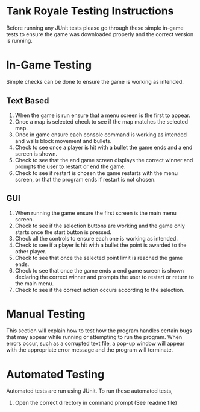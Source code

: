 # Tank Royale Testing Instructions
Before running any JUnit tests please go through these simple in-game tests to ensure the game was downloaded properly and the correct version is running. 

# In-Game Testing
Simple checks can be done to ensure the game is working as intended.

  ## Text Based
  1. When the game is run ensure that a menu screen is the first to appear.
  2. Once a map is selected check to see if the map matches the selected map.
  3. Once in game ensure each console command is working as intended and walls block movement and bullets.
  4. Check to see once a player is hit with a bullet the game ends and a end screen is shown.
  5. Check to see that the end game screen displays the correct winner and prompts the user to restart or end the game.
  6. Check to see if restart is chosen the game restarts with the menu screen, or that the program ends if restart is not chosen.
  
  ## GUI
  1. When running the game ensure the first screen is the main menu screen.
  2. Check to see if the selection buttons are working and the game only starts once the start button is pressed.
  3. Check all the controls to ensure each one is working as intended.
  4. Check to see if a player is hit with a bullet the point is awarded to the other player.
  5. Check to see that once the selected point limit is reached the game ends.
  6. Check to see that once the game ends a end game screen is shown declaring the correct winner and prompts the user to restart or return      to the main menu.
  7. Check to see if the correct action occurs according to the selection.
  
# Manual Testing
This section will explain how to test how the program handles certain bugs that may appear while running or attempting to run the program.
When errors occur, such as a corrupted text file, a pop-up window will appear with the appropriate error message and the program will terminate. 

# Automated Testing
Automated tests are run using JUnit. To run these automated tests,
  1. Open the correct directory in command prompt (See readme file)
